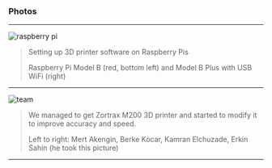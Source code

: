 
<title>Abbox - 3D Printing</title>



### Photos

---

![raspberry pi](https://cdn.discordapp.com/attachments/220182253651623936/245635446216982538/DSC_1275.JPG)

> Setting up 3D printer software on Raspberry Pis
>
> Raspberry Pi Model B (red, bottom left) and Model B Plus with USB WiFi (right)

---

![team](https://cdn.discordapp.com/attachments/220182253651623936/245635379992985600/DSC_1273.JPG)

> We managed to get Zortrax M200 3D printer and started to modify it to improve accuracy and speed.
>
> Left to right: Mert Akengin, Berke Kocar, Kamran Elchuzade, Erkin Sahin (he took this picture)

---
